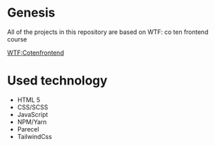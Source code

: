 # Genesis
All of the projects in this repository are based on WTF: co ten frontend course

[WTF:Cotenfrontend](https://cotenfrontend.pl/)


# Used technology
- HTML 5
- CSS/SCSS
- JavaScript
- NPM/Yarn
- Parecel
- TailwindCss